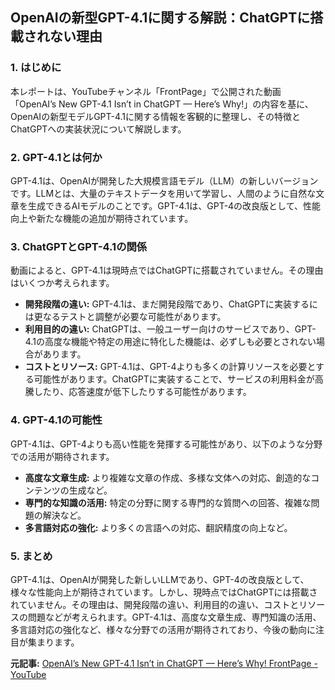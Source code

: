 ## OpenAIの新型GPT-4.1に関する解説：ChatGPTに搭載されない理由

### 1. はじめに

本レポートは、YouTubeチャンネル「FrontPage」で公開された動画「OpenAI’s New GPT-4.1 Isn’t in ChatGPT — Here’s Why!」の内容を基に、OpenAIの新型モデルGPT-4.1に関する情報を客観的に整理し、その特徴とChatGPTへの実装状況について解説します。

### 2. GPT-4.1とは何か

GPT-4.1は、OpenAIが開発した大規模言語モデル（LLM）の新しいバージョンです。LLMとは、大量のテキストデータを用いて学習し、人間のように自然な文章を生成できるAIモデルのことです。GPT-4.1は、GPT-4の改良版として、性能向上や新たな機能の追加が期待されています。

### 3. ChatGPTとGPT-4.1の関係

動画によると、GPT-4.1は現時点ではChatGPTに搭載されていません。その理由はいくつか考えられます。

* **開発段階の違い:** GPT-4.1は、まだ開発段階であり、ChatGPTに実装するには更なるテストと調整が必要な可能性があります。
* **利用目的の違い:** ChatGPTは、一般ユーザー向けのサービスであり、GPT-4.1の高度な機能や特定の用途に特化した機能は、必ずしも必要とされない場合があります。
* **コストとリソース:** GPT-4.1は、GPT-4よりも多くの計算リソースを必要とする可能性があります。ChatGPTに実装することで、サービスの利用料金が高騰したり、応答速度が低下したりする可能性があります。

### 4. GPT-4.1の可能性

GPT-4.1は、GPT-4よりも高い性能を発揮する可能性があり、以下のような分野での活用が期待されます。

* **高度な文章生成:** より複雑な文章の作成、多様な文体への対応、創造的なコンテンツの生成など。
* **専門的な知識の活用:** 特定の分野に関する専門的な質問への回答、複雑な問題の解決など。
* **多言語対応の強化:** より多くの言語への対応、翻訳精度の向上など。

### 5. まとめ

GPT-4.1は、OpenAIが開発した新しいLLMであり、GPT-4の改良版として、様々な性能向上が期待されています。しかし、現時点ではChatGPTには搭載されていません。その理由は、開発段階の違い、利用目的の違い、コストとリソースの問題などが考えられます。GPT-4.1は、高度な文章生成、専門知識の活用、多言語対応の強化など、様々な分野での活用が期待されており、今後の動向に注目が集まります。



**元記事:** [OpenAI’s New GPT-4.1 Isn’t in ChatGPT — Here’s Why! FrontPage - YouTube](https://www.youtube.com/watch?v=RT4603jdmH4)